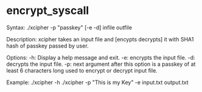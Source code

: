 # encrypt_syscall

Syntax:
	./xcipher -p "passkey" [-e -d] infile outfile

Description:
	xcipher takes an input file and [encypts decrypts] it with SHA1 hash of passkey passed by user.

Options:
	-h:	Display a help message and exit.
	-e: 	encrypts the input file.
	-d:	decrypts the input file.
	-p:	next argument after this option is a passkey of at least 6 characters long used to encrypt or decrypt input file.

Example:
	./xcipher -h
	./xcipher -p "This is my Key" -e input.txt output.txt

